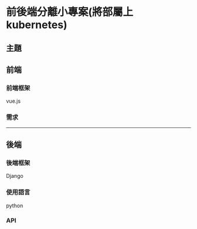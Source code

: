 # 前後端分離小專案(將部屬上kubernetes)
## 主題

## 前端
### 前端框架
vue.js
### 需求

---
## 後端
### 後端框架
Django
### 使用語言
python
### API
